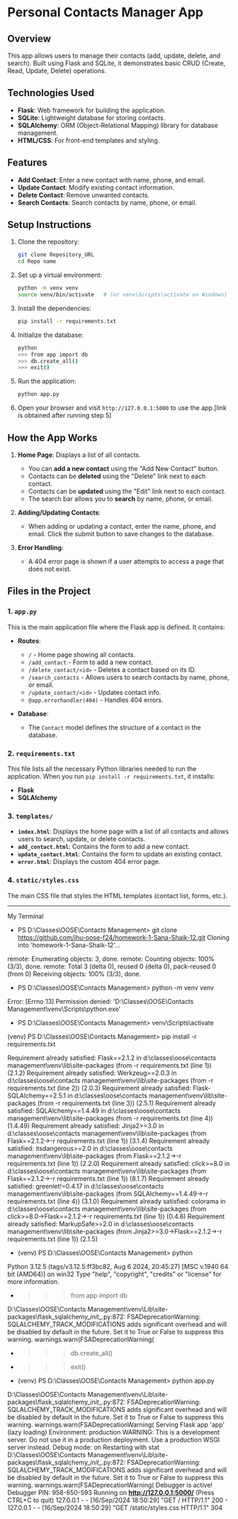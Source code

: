 # Personal Contacts Manager App

## Overview
This app allows users to manage their contacts (add, update, delete, and search). Built using Flask and SQLite, it demonstrates basic CRUD (Create, Read, Update, Delete) operations. 

## Technologies Used
- **Flask**: Web framework for building the application.
- **SQLite**: Lightweight database for storing contacts.
- **SQLAlchemy**: ORM (Object-Relational Mapping) library for database management.
- **HTML/CSS**: For front-end templates and styling.

## Features
- **Add Contact**: Enter a new contact with name, phone, and email.
- **Update Contact**: Modify existing contact information.
- **Delete Contact**: Remove unwanted contacts.
- **Search Contacts**: Search contacts by name, phone, or email.

## Setup Instructions

1. Clone the repository:
    ```bash
    git clone Repository_URL
    cd Repo name
    ```

2. Set up a virtual environment:
    ```bash
    python -m venv venv
    source venv/bin/activate   # (or venv\Scripts\activate on Windows)
    ```

3. Install the dependencies:
    ```bash
    pip install -r requirements.txt
    ```

4. Initialize the database:
    ```bash
    python
    >>> from app import db
    >>> db.create_all()
    >>> exit()
    ```

5. Run the application:
    ```bash
    python app.py
    ```

6. Open your browser and visit `http://127.0.0.1:5000` to use the app.[link is obtained after running step 5]

## How the App Works
1. **Home Page**: Displays a list of all contacts.
    - You can **add a new contact** using the "Add New Contact" button.
    - Contacts can be **deleted** using the "Delete" link next to each contact.
    - Contacts can be **updated** using the "Edit" link next to each contact.
    - The search bar allows you to **search** by name, phone, or email.

2. **Adding/Updating Contacts**: 
    - When adding or updating a contact, enter the name, phone, and email. Click the submit button to save changes to the database.
    
3. **Error Handling**: 
    - A 404 error page is shown if a user attempts to access a page that does not exist.

## Files in the Project

### 1. `app.py`
This is the main application file where the Flask app is defined. It contains:
- **Routes**:
  - `/` - Home page showing all contacts.
  - `/add_contact` - Form to add a new contact.
  - `/delete_contact/<id>` - Deletes a contact based on its ID.
  - `/search_contacts` - Allows users to search contacts by name, phone, or email.
  - `/update_contact/<id>` - Updates contact info.
  - `@app.errorhandler(404)` - Handles 404 errors.
  
- **Database**:
  - The `Contact` model defines the structure of a contact in the database.

### 2. `requirements.txt`
This file lists all the necessary Python libraries needed to run the application. When you run `pip install -r requirements.txt`, it installs:
- **Flask**
- **SQLAlchemy**
  
### 3. `templates/`
- **`index.html`**: Displays the home page with a list of all contacts and allows users to search, update, or delete contacts.
- **`add_contact.html`**: Contains the form to add a new contact.
- **`update_contact.html`**: Contains the form to update an existing contact.
- **`error.html`**: Displays the custom 404 error page.

### 4. `static/styles.css`
The main CSS file that styles the HTML templates (contact list, forms, etc.).




---------------
My Terminal
- PS D:\Classes\OOSE\Contacts Management> git clone https://github.com/jhu-oose-f24/homework-1-Sana-Shaik-12.git
Cloning into 'homework-1-Sana-Shaik-12'...

remote: Enumerating objects: 3, done.
remote: Counting objects: 100% (3/3), done.
remote: Total 3 (delta 0), reused 0 (delta 0), pack-reused 0 (from 0)
Receiving objects: 100% (3/3), done.
- PS D:\Classes\OOSE\Contacts Management> python -m venv venv

Error: [Errno 13] Permission denied: 'D:\\Classes\\OOSE\\Contacts Management\\venv\\Scripts\\python.exe'
- PS D:\Classes\OOSE\Contacts Management> venv\Scripts\activate

(venv) PS D:\Classes\OOSE\Contacts Management> pip install -r requirements.txt

Requirement already satisfied: Flask==2.1.2 in d:\classes\oose\contacts management\venv\lib\site-packages (from -r requirements.txt (line 1)) (2.1.2)
Requirement already satisfied: Werkzeug==2.0.3 in d:\classes\oose\contacts management\venv\lib\site-packages (from -r requirements.txt (line 2)) (2.0.3)
Requirement already satisfied: Flask-SQLAlchemy==2.5.1 in d:\classes\oose\contacts management\venv\lib\site-packages (from -r requirements.txt (line 3)) (2.5.1)
Requirement already satisfied: SQLAlchemy==1.4.49 in d:\classes\oose\contacts management\venv\lib\site-packages (from -r requirements.txt (line 4)) (1.4.49)
Requirement already satisfied: Jinja2>=3.0 in d:\classes\oose\contacts management\venv\lib\site-packages (from Flask==2.1.2->-r requirements.txt (line 1)) (3.1.4)
Requirement already satisfied: itsdangerous>=2.0 in d:\classes\oose\contacts management\venv\lib\site-packages (from Flask==2.1.2->-r requirements.txt (line 1)) (2.2.0)
Requirement already satisfied: click>=8.0 in d:\classes\oose\contacts management\venv\lib\site-packages (from Flask==2.1.2->-r requirements.txt (line 1)) (8.1.7)
Requirement already satisfied: greenlet!=0.4.17 in d:\classes\oose\contacts management\venv\lib\site-packages (from SQLAlchemy==1.4.49->-r requirements.txt (line 4)) (3.1.0)
Requirement already satisfied: colorama in d:\classes\oose\contacts management\venv\lib\site-packages (from click>=8.0->Flask==2.1.2->-r requirements.txt (line 1)) (0.4.6)
Requirement already satisfied: MarkupSafe>=2.0 in d:\classes\oose\contacts management\venv\lib\site-packages (from Jinja2>=3.0->Flask==2.1.2->-r requirements.txt (line 1)) (2.1.5)
- (venv) PS D:\Classes\OOSE\Contacts Management> python

Python 3.12.5 (tags/v3.12.5:ff3bc82, Aug  6 2024, 20:45:27) [MSC v.1940 64 bit (AMD64)] on win32
Type "help", "copyright", "credits" or "license" for more information.
- >>> from app import db

D:\Classes\OOSE\Contacts Management\venv\Lib\site-packages\flask_sqlalchemy\__init__.py:872: FSADeprecationWarning: SQLALCHEMY_TRACK_MODIFICATIONS adds significant overhead and will be disabled by default in the future.  Set it to True or False to suppress this warning.
  warnings.warn(FSADeprecationWarning(
- >>> db.create_all()
- >>> exit()
- (venv) PS D:\Classes\OOSE\Contacts Management> python app.py

D:\Classes\OOSE\Contacts Management\venv\Lib\site-packages\flask_sqlalchemy\__init__.py:872: FSADeprecationWarning: SQLALCHEMY_TRACK_MODIFICATIONS adds significant overhead and will be disabled by default in the future.  Set it to True or False to suppress this warning.
  warnings.warn(FSADeprecationWarning(
  Serving Flask app 'app' (lazy loading)
  Environment: production
   WARNING: This is a development server. Do not use it in a production deployment.
   Use a production WSGI server instead.
  Debug mode: on
  Restarting with stat
D:\Classes\OOSE\Contacts Management\venv\Lib\site-packages\flask_sqlalchemy\__init__.py:872: FSADeprecationWarning: SQLALCHEMY_TRACK_MODIFICATIONS adds significant overhead and will be disabled by default in the future.  Set it to True or False to suppress this warning.
  warnings.warn(FSADeprecationWarning(
  Debugger is active!
  Debugger PIN: 958-650-593
  Running on **http://127.0.0.1:5000/** (Press CTRL+C to quit)
127.0.0.1 - - [16/Sep/2024 18:50:29] "GET / HTTP/1.1" 200 -
127.0.0.1 - - [16/Sep/2024 18:50:29] "GET /static/styles.css HTTP/1.1" 304 
